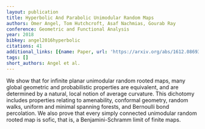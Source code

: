 ```yaml
---
layout: publication
title: Hyperbolic And Parabolic Unimodular Random Maps
authors: Omer Angel, Tom Hutchcroft, Asaf Nachmias, Gourab Ray
conference: Geometric and Functional Analysis
year: 2018
bibkey: angel2016hyperbolic
citations: 41
additional_links: [{name: Paper, url: 'https://arxiv.org/abs/1612.08693'}]
tags: []
short_authors: Angel et al.
---
```

We show that for infinite planar unimodular random rooted maps, many global
geometric and probabilistic properties are equivalent, and are determined by a
natural, local notion of average curvature. This dichotomy includes properties
relating to amenability, conformal geometry, random walks, uniform and minimal
spanning forests, and Bernoulli bond percolation. We also prove that every
simply connected unimodular random rooted map is sofic, that is, a
Benjamini-Schramm limit of finite maps.